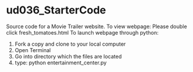 # ud036_StarterCode
Source code for a Movie Trailer website.
To view webpage: Please double click fresh_tomatoes.html
To launch webpage through python: 
1. Fork a copy and clone to your local computer
2. Open Terminal
3. Go into directory which the files are located
4. type: python entertainment_center.py

